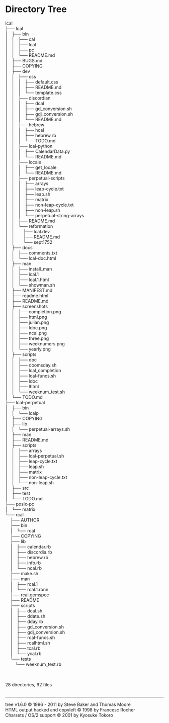<html>
<head>
 <meta http-equiv="Content-Type" content="text/html; charset=UTF-8">
 <meta name="Author" content="Made by 'tree'">
 <meta name="GENERATOR" content="$Version: $ tree v1.6.0 (c) 1996 - 2011 by Steve Baker, Thomas Moore, Francesc Rocher, Kyosuke Tokoro $">
 <title>Directory Tree</title>

</head>
<body>
	<h1>Directory Tree</h1><p>
	lcal<br>
	├── lcal<br>
	│   ├── bin<br>
	│   │   ├── cal<br>
	│   │   ├── lcal<br>
	│   │   ├── pc<br>
	│   │   └── README.md<br>
	│   ├── BUGS.md<br>
	│   ├── COPYING<br>
	│   ├── dev<br>
	│   │   ├── css<br>
	│   │   │   ├── default.css<br>
	│   │   │   ├── README.md<br>
	│   │   │   └── template.css<br>
	│   │   ├── discordian<br>
	│   │   │   ├── dcal<br>
	│   │   │   ├── gd_conversion.sh<br>
	│   │   │   ├── gdj_conversion.sh<br>
	│   │   │   └── README.md<br>
	│   │   ├── hebrew<br>
	│   │   │   ├── hcal<br>
	│   │   │   ├── hebrew.rb<br>
	│   │   │   └── TODO.md<br>
	│   │   ├── lcal-python<br>
	│   │   │   ├── CalendarData.py<br>
	│   │   │   └── README.md<br>
	│   │   ├── locale<br>
	│   │   │   ├── get_locale<br>
	│   │   │   └── README.md<br>
	│   │   ├── perpetual-scripts<br>
	│   │   │   ├── arrays<br>
	│   │   │   ├── leap-cycle.txt<br>
	│   │   │   ├── leap.sh<br>
	│   │   │   ├── matrix<br>
	│   │   │   ├── non-leap-cycle.txt<br>
	│   │   │   ├── non-leap.sh<br>
	│   │   │   └── perpetual-string-arrays<br>
	│   │   ├── README.md<br>
	│   │   └── reformation<br>
	│   │   &nbsp;&nbsp;&nbsp; ├── lcal.dev<br>
	│   │   &nbsp;&nbsp;&nbsp; ├── README.md<br>
	│   │   &nbsp;&nbsp;&nbsp; └── sept1752<br>
	│   ├── docs<br>
	│   │   ├── comments.txt<br>
	│   │   └── lcal-doc.html<br>
	│   ├── man<br>
	│   │   ├── install_man<br>
	│   │   ├── lcal.1<br>
	│   │   ├── lcal.1.html<br>
	│   │   └── showman.sh<br>
	│   ├── MANIFEST.md<br>
	│   ├── readme.html<br>
	│   ├── README.md<br>
	│   ├── screenshots<br>
	│   │   ├── completion.png<br>
	│   │   ├── html.png<br>
	│   │   ├── julian.png<br>
	│   │   ├── ldoc.png<br>
	│   │   ├── ncal.png<br>
	│   │   ├── three.png<br>
	│   │   ├── weeknumers.png<br>
	│   │   └── yearly.png<br>
	│   ├── scripts<br>
	│   │   ├── doc<br>
	│   │   ├── doomsday.sh<br>
	│   │   ├── lcal_completion<br>
	│   │   ├── lcal-funcs.sh<br>
	│   │   ├── ldoc<br>
	│   │   ├── lhtml<br>
	│   │   └── weeknum_test.sh<br>
	│   └── TODO.md<br>
	├── lcal-perpetual<br>
	│   ├── bin<br>
	│   │   └── lcalp<br>
	│   ├── COPYING<br>
	│   ├── lib<br>
	│   │   └── perpetual-arrays.sh<br>
	│   ├── man<br>
	│   ├── README.md<br>
	│   ├── scripts<br>
	│   │   ├── arrays<br>
	│   │   ├── lcal-perpetual.sh<br>
	│   │   ├── leap-cycle.txt<br>
	│   │   ├── leap.sh<br>
	│   │   ├── matrix<br>
	│   │   ├── non-leap-cycle.txt<br>
	│   │   └── non-leap.sh<br>
	│   ├── src<br>
	│   ├── test<br>
	│   └── TODO.md<br>
	├── posix-pc<br>
	│   └── matrix<br>
	└── rcal<br>
	&nbsp;&nbsp;&nbsp; ├── AUTHOR<br>
	&nbsp;&nbsp;&nbsp; ├── bin<br>
	&nbsp;&nbsp;&nbsp; │   └── rcal<br>
	&nbsp;&nbsp;&nbsp; ├── COPYING<br>
	&nbsp;&nbsp;&nbsp; ├── lib<br>
	&nbsp;&nbsp;&nbsp; │   ├── calendar.rb<br>
	&nbsp;&nbsp;&nbsp; │   ├── discordia.rb<br>
	&nbsp;&nbsp;&nbsp; │   ├── hebrew.rb<br>
	&nbsp;&nbsp;&nbsp; │   ├── info.rb<br>
	&nbsp;&nbsp;&nbsp; │   └── ncal.rb<br>
	&nbsp;&nbsp;&nbsp; ├── make.sh<br>
	&nbsp;&nbsp;&nbsp; ├── man<br>
	&nbsp;&nbsp;&nbsp; │   ├── rcal.1<br>
	&nbsp;&nbsp;&nbsp; │   └── rcal.1.ronn<br>
	&nbsp;&nbsp;&nbsp; ├── rcal.gemspec<br>
	&nbsp;&nbsp;&nbsp; ├── README<br>
	&nbsp;&nbsp;&nbsp; ├── scripts<br>
	&nbsp;&nbsp;&nbsp; │   ├── dcal.sh<br>
	&nbsp;&nbsp;&nbsp; │   ├── ddate.sh<br>
	&nbsp;&nbsp;&nbsp; │   ├── dday.rb<br>
	&nbsp;&nbsp;&nbsp; │   ├── gd_conversion.sh<br>
	&nbsp;&nbsp;&nbsp; │   ├── gdj_conversion.sh<br>
	&nbsp;&nbsp;&nbsp; │   ├── rcal-funcs.sh<br>
	&nbsp;&nbsp;&nbsp; │   ├── rcalhtml.sh<br>
	&nbsp;&nbsp;&nbsp; │   ├── tcal.rb<br>
	&nbsp;&nbsp;&nbsp; │   └── ycal.rb<br>
	&nbsp;&nbsp;&nbsp; └── tests<br>
	&nbsp;&nbsp;&nbsp; &nbsp;&nbsp;&nbsp; └── weeknum_test.rb<br>
	<br><br>
	</p>
	<p>

28 directories, 92 files
	<br><br>
	</p>
	<hr>
	<p class="VERSION">
		 tree v1.6.0 © 1996 - 2011 by Steve Baker and Thomas Moore <br>
		 HTML output hacked and copyleft © 1998 by Francesc Rocher <br>
		 Charsets / OS/2 support © 2001 by Kyosuke Tokoro
	</p>
</body>
</html>
